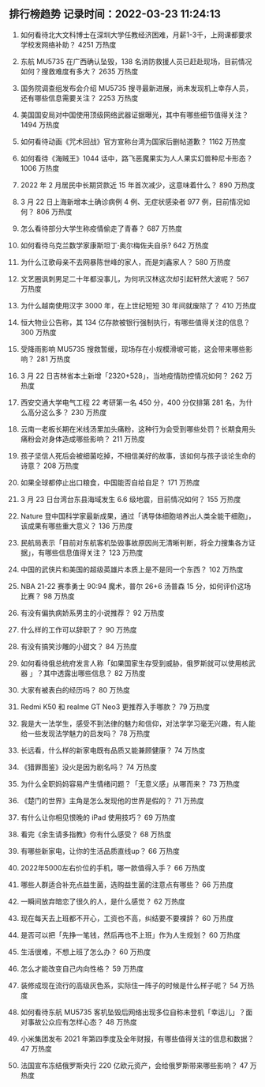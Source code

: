 
## 排行榜趋势 记录时间：2022-03-23 11:24:13
  
  1. 如何看待北大文科博士在深圳大学任教经济困难，月薪1-3千，上网课都要求学校发网络补助？ 4251 万热度
    
  2. 东航 MU5735 在广西确认坠毁，138 名消防救援人员已赶赴现场，目前情况如何？搜救难度有多大？ 2635 万热度
    
  3. 国务院调查组发布会介绍 MU5735 搜寻最新进展，尚未发现机上幸存人员，还有哪些信息需要关注？ 2253 万热度
    
  4. 美国国安局对中国使用顶级网络武器证据曝光，其中有哪些细节值得关注？ 1494 万热度
    
  5. 如何看待动画《咒术回战》官方宣称台湾为国家后删帖道歉？ 1162 万热度
    
  6. 如何看待《海贼王》1044 话中，路飞恶魔果实为人人果实幻兽种尼卡形态？ 1006 万热度
    
  7. 2022 年 2 月居民中长期贷款近 15 年首次减少，这意味着什么？ 890 万热度
    
  8. 3 月 22 日上海新增本土确诊病例 4 例、无症状感染者 977 例，目前情况如何？ 806 万热度
    
  9. 怎么看待部分大学生称疫情偷走了青春？ 687 万热度
    
  10. 如何看待乌克兰数学家康斯坦丁·奥尔梅佐夫自杀? 642 万热度
    
  11. 为什么江歌母亲不去网暴陈世峰的家人，而是刘鑫家人？ 580 万热度
    
  12. 文艺圈讽刺男足二十年都没事儿，为何巩汉林这次却引起轩然大波呢？ 567 万热度
    
  13. 为什么越南使用汉字 3000 年，在上世纪短短 30 年间就废除了？ 410 万热度
    
  14. 恒大物业公告称，其 134 亿存款被银行强制执行，有哪些值得关注的信息？ 300 万热度
    
  15. 受降雨影响 MU5735 搜救暂缓，现场存在小规模滑坡可能，这会带来哪些影响？ 281 万热度
    
  16. 3 月 22 日吉林省本土新增「2320+528」，当地疫情防控情况如何？ 262 万热度
    
  17. 西安交通大学电气工程 22 考研第一名 450 分，400 分仅排第 281 名，为什么高分这么多？ 230 万热度
    
  18. 云南一老板长期在米线汤里加头痛粉，这种行为会受到哪些处罚？长期食用头痛粉会对身体造成哪些影响？ 211 万热度
    
  19. 孩子坚信人死后会被细菌吃掉，不相信美好的故事，该如何与孩子谈论生命的诗意？ 208 万热度
    
  20. 如果全球都停止出口粮食，中国能否自给自足？ 171 万热度
    
  21. 3 月 23 日台湾台东县海域发生 6.6 级地震，目前情况如何？ 155 万热度
    
  22. Nature 登中国科学家最新成果，通过「诱导体细胞培养出人类全能干细胞」，该成果有哪些重大意义？ 136 万热度
    
  23. 民航局表示「目前对东航客机坠毁事故原因尚无清晰判断，将全力搜集各方证据」，有哪些信息值得关注？ 123 万热度
    
  24. 中国的武侠片和美国的超级英雄片本质上是不是同一个东西？ 102 万热度
    
  25. NBA 21-22 赛季勇士 90:94 魔术，普尔 26+6 汤普森 15 分，如何评价这场比赛？ 98 万热度
    
  26. 有没有偏执病娇系男主的小说推荐？ 92 万热度
    
  27. 什么样的工作可以辞职了？ 90 万热度
    
  28. 有没有搞笑沙雕的小甜文？ 84 万热度
    
  29. 如何看待俄总统府发言人称「如果国家生存受到威胁，俄罗斯就可以使用核武器 」？其中透露出哪些信息？ 82 万热度
    
  30. 大家有被表白的经历吗？ 80 万热度
    
  31. Redmi K50 和 realme GT Neo3 更推荐入手哪款？ 79 万热度
    
  32. 我是大一法学生，感受不到法律的魅力和信仰，对法学学习毫无兴趣，有人能给一些发现法学魅力的启发吗？ 78 万热度
    
  33. 长远看，什么样的新家电既有品质又能兼顾健康？ 74 万热度
    
  34. 《猎罪图鉴》没火是因为剧名吗？ 74 万热度
    
  35. 为什么全职妈妈容易产生情绪问题？「无意义感」从哪而来？ 73 万热度
    
  36. 《楚门的世界》主角是怎么发现他的世界是假的？ 71 万热度
    
  37. 有什么让你相见恨晚的 iPad 使用技巧？ 69 万热度
    
  38. 看完《余生请多指教》你有什么感受？ 68 万热度
    
  39. 有哪些新家电，让你的生活品质直线up？ 66 万热度
    
  40. 2022年5000左右价位的手机，哪一款值得入手？ 66 万热度
    
  41. 哪些人群适合补充点益生菌，选购益生菌的注意点有哪些？ 66 万热度
    
  42. 一瞬间放弃暗恋了很久的人，是什么感觉？ 62 万热度
    
  43. 现在每天去上班都不开心，工资也不高，纠结要不要裸辞？ 60 万热度
    
  44. 是否可以把「先挣一笔钱，然后再也不上班」作为人生规划？ 60 万热度
    
  45. 生活很难，不想上班了怎么办？ 60 万热度
    
  46. 怎么才能改变自己内向性格？ 59 万热度
    
  47. 装修成现在流行的高级灰色系，实际住一阵子的时候是什么样子呢？ 54 万热度
    
  48. 如何看待东航 MU5735 客机坠毁后网络出现多位自称未登机「幸运儿」？面对事故公众应有怎样心态？ 48 万热度
    
  49. 小米集团发布 2021 年第四季度及全年财报，有哪些值得关注的信息和数据？ 47 万热度
    
  50. 法国宣布冻结俄罗斯央行 220 亿欧元资产，会给俄罗斯带来哪些影响？ 47 万热度
    